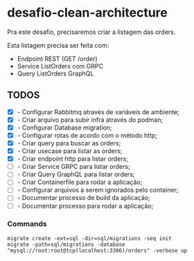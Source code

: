 # desafio-clean-architecture
Pra este desafio, precisaremos criar a listagem das orders.

Esta listagem precisa ser feita com:

- Endpoint REST (GET /order)
- Service ListOrders com GRPC
- Query ListOrders GraphQL

## TODOS
- [X] \- Configurar Rabbitmq através de variáveis de ambiente;
- [X] \- Criar arquivo para subir infra através do podman;
- [X] \- Configurar Database migration;
- [X] \- Configurar rotas de acordo com o método http;
- [X] \- Criar query para buscar as orders;
- [X] \- Criar usecase para listar as orders;
- [X] \- Criar endpoint http para listar orders;
- [ ] \- Criar Service GRPC para listar orders;
- [ ] \- Criar Query GraphQL para listar orders;
- [ ] \- Criar Containerfile para rodar a aplicação;
- [ ] \- Configurar arquivos a serem ignorados pelo container;
- [ ] \- Documentar processo de build da aplicação;
- [ ] \- Documentar processo para rodar a aplicação;

### Commands
```shell
migrate create -ext=sql -dir=sql/migrations -seq init
migrate -path=sql/migrations -database "mysql://root:root@tcp(localhost:3306)/orders" -verbose up
```
